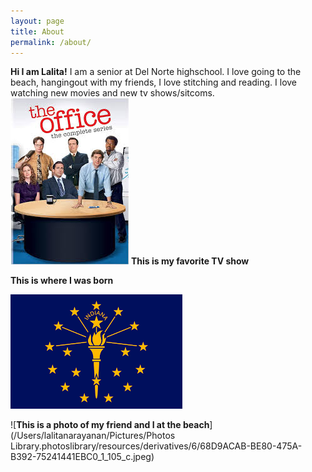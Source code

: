 ```yaml
---
layout: page
title: About
permalink: /about/
---
```


**Hi I am Lalita!**
I am a senior at Del Norte highschool. I love going to the beach, hangingout with my friends, I love stitching and reading. I love watching new movies and new tv shows/sitcoms. 
![These are some of my favorite TV shows](image-4.png)
**This is my favorite TV show**

**This is where I was born**

![This is where I was born](image-3.png)

![**This is a photo of my friend and I at the beach**](/Users/lalitanarayanan/Pictures/Photos Library.photoslibrary/resources/derivatives/6/68D9ACAB-BE80-475A-B392-75241441EBC0_1_105_c.jpeg)

